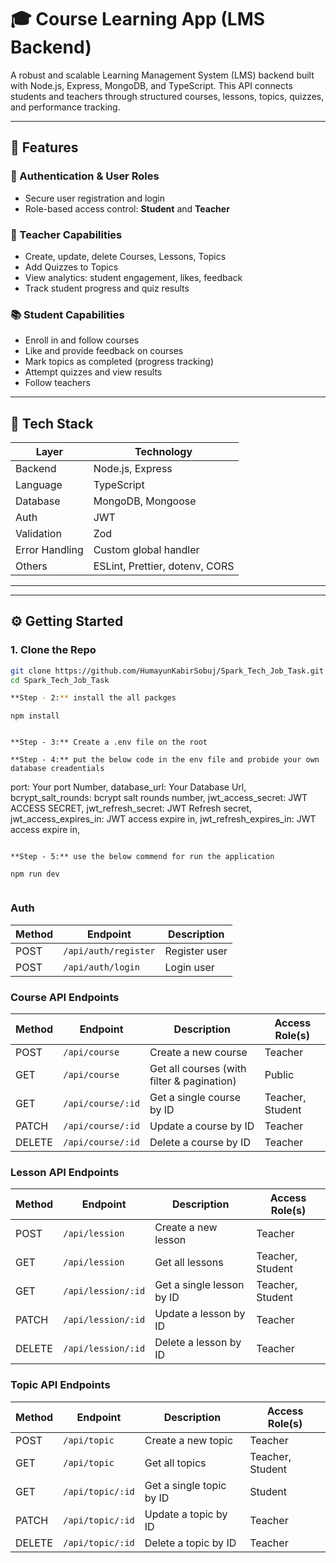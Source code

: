 # 🎓 Course Learning App (LMS Backend)

A robust and scalable Learning Management System (LMS) backend built with Node.js, Express, MongoDB, and TypeScript. This API connects students and teachers through structured courses, lessons, topics, quizzes, and performance tracking.

---

## 🚀 Features

### 👥 Authentication & User Roles

- Secure user registration and login
- Role-based access control: **Student** and **Teacher**

### 🎯 Teacher Capabilities

- Create, update, delete Courses, Lessons, Topics
- Add Quizzes to Topics
- View analytics: student engagement, likes, feedback
- Track student progress and quiz results

### 📚 Student Capabilities

- Enroll in and follow courses
- Like and provide feedback on courses
- Mark topics as completed (progress tracking)
- Attempt quizzes and view results
- Follow teachers

---

## 🧰 Tech Stack

| Layer          | Technology                     |
| -------------- | ------------------------------ |
| Backend        | Node.js, Express               |
| Language       | TypeScript                     |
| Database       | MongoDB, Mongoose              |
| Auth           | JWT                            |
| Validation     | Zod                            |
| Error Handling | Custom global handler          |
| Others         | ESLint, Prettier, dotenv, CORS |

---

---

## ⚙️ Getting Started

### 1. Clone the Repo

```bash
git clone https://github.com/HumayunKabirSobuj/Spark_Tech_Job_Task.git
cd Spark_Tech_Job_Task

**Step - 2:** install the all packges
```

    npm install

```

**Step - 3:** Create a .env file on the root

**Step - 4:** put the below code in the env file and probide your own database creadentials

```

port: Your port Number,
database_url: Your Database Url,
bcrypt_salt_rounds: bcrypt salt rounds number,
jwt_access_secret: JWT ACCESS SECRET,
jwt_refresh_secret: JWT Refresh secret,
jwt_access_expires_in: JWT access expire in,
jwt_refresh_expires_in: JWT access expire in,

```

**Step - 5:** use the below commend for run the application
```

    npm run dev

```

```

### Auth

| Method | Endpoint              | Description   |
| ------ | --------------------- | ------------- |
| POST   | `/api/auth/register` | Register user |
| POST   | `/api/auth/login`  | Login user    |


### Course API Endpoints

| Method | Endpoint             | Description                                | Access Role(s)   |
| ------ | -------------------- | ------------------------------------------ | ---------------- |
| POST   | `/api/course`     | Create a new course                        | Teacher          |
| GET    | `/api/course`     | Get all courses (with filter & pagination) | Public           |
| GET    | `/api/course/:id` | Get a single course by ID                  | Teacher, Student |
| PATCH  | `/api/course/:id` | Update a course by ID                      | Teacher          |
| DELETE | `/api/course/:id` | Delete a course by ID                      | Teacher          |

### Lesson API Endpoints

| Method | Endpoint             | Description               | Access Role(s)   |
| ------ | -------------------- | ------------------------- | ---------------- |
| POST   | `/api/lession`     | Create a new lesson       | Teacher          |
| GET    | `/api/lession`     | Get all lessons           | Teacher, Student |
| GET    | `/api/lession/:id` | Get a single lesson by ID | Teacher, Student |
| PATCH  | `/api/lession/:id` | Update a lesson by ID     | Teacher          |
| DELETE | `/api/lession/:id` | Delete a lesson by ID     | Teacher          |

### Topic API Endpoints

| Method | Endpoint            | Description              | Access Role(s)   |
| ------ | ------------------- | ------------------------ | ---------------- |
| POST   | `/api/topic`     | Create a new topic       | Teacher          |
| GET    | `/api/topic`     | Get all topics           | Teacher, Student |
| GET    | `/api/topic/:id` | Get a single topic by ID | Student          |
| PATCH  | `/api/topic/:id` | Update a topic by ID     | Teacher          |
| DELETE | `/api/topic/:id` | Delete a topic by ID     | Teacher          |

